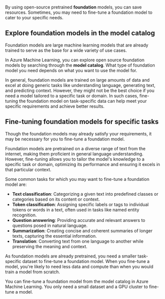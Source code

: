 By using open-source pretrained **foundation** models, you can save resources. Sometimes, you may need to fine-tune a foundation model to cater to your specific needs. 

## Explore foundation models in the model catalog

Foundation models are large machine learning models that are already trained to serve as the base for a wide variety of use cases.

In Azure Machine Learning, you can explore open source foundation models by searching through the **model catalog**. What type of foundation model you need depends on what you want to use the model for.

In general, foundation models are trained on large amounts of data and excel at doing generic tasks like understanding language, generating text, and predicting context. However, they might not be the best choice if you need a model tailored to a specific task or domain. In such cases, fine-tuning the foundation model on task-specific data can help meet your specific requirements and achieve better results.

## Fine-tuning foundation models for specific tasks

Though the foundation models may already satisfy your requirements, it may be necessary for you to fine-tune a foundation model.

Foundation models are pretrained on a diverse range of text from the internet, making them proficient in general language understanding. However, fine-tuning allows you to tailor the model's knowledge to a specific task or domain, optimizing its performance and ensuring it excels in that particular context.

Some common tasks for which you may want to fine-tune a foundation model are:

- **Text classification**: Categorizing a given text into predefined classes or categories based on its content or context.
- **Token classification**: Assigning specific labels or tags to individual tokens or words in a text, often used in tasks like named entity recognition.
- **Question answering**: Providing accurate and relevant answers to questions posed in natural language.
- **Summarization**: Creating concise and coherent summaries of longer texts, capturing the essential information.
- **Translation**: Converting text from one language to another while preserving the meaning and context.

As foundation models are already pretrained, you need a smaller task-specific dataset to fine-tune a foundation model. When you fine-tune a model, you're likely to need less data and compute than when you would train a model from scratch.

You can fine-tune a foundation model from the model catalog in Azure Machine Learning. You only need a small dataset and a GPU cluster to fine-tune a model.
